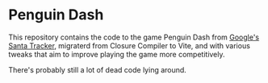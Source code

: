 # Penguin Dash

This repository contains the code to the game Penguin Dash from [Google's Santa Tracker](https://santatracker.google.com), migraterd from Closure Compiler to Vite, and with various tweaks that aim to improve playing the game more competitively.

There's probably still a lot of dead code lying around.